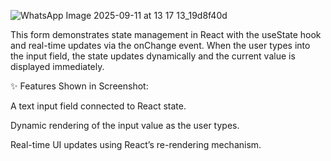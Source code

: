 ![WhatsApp Image 2025-09-11 at 13 17 13_19d8f40d](https://github.com/user-attachments/assets/e7ecdd0d-e9fe-4035-8b63-ff34b74e48b8)



This form demonstrates state management in React with the useState hook and real-time updates via the onChange event. When the user types into the input field, the state updates dynamically and the current value is displayed immediately.

✨ Features Shown in Screenshot:

A text input field connected to React state.

Dynamic rendering of the input value as the user types.

Real-time UI updates using React’s re-rendering mechanism.
